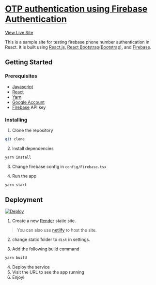 # [OTP authentication using Firebase Authentication](https://send-otp.onrender.com)
[View Live Site](https://send-otp.onrender.com)

This is a sample site for testing firebase phone number authentication in React.
It is built using [React.js](https://react.dev/), [React Bootstrap(Bootstrap)](https://getbootstrap.com/docs/5.3/getting-started/introduction/),
and [Firebase](https://firebase.google.com/docs/auth/web/phone-auth).

## Getting Started

### Prerequisites

- [Javascript](https://developer.mozilla.org/en-US/docs/Learn/JavaScript)
- [React](https://react.dev)
- [Yarn](https://yarnpkg.com/)
- [Google Account](https://google.com/)
- [Firebase](https://firebase.google.com/docs/auth/web/phone-auth) API key

### Installing

1. Clone the repository

```bash
git clone
```

2. Install dependencies

```bash
yarn install
```
3. Change firebase config in `config/Firebase.tsx`

4. Run the app

```bash
yarn start
```

## Deployment

[![Deploy](https://render.com/images/deploy-to-render-button.svg)](https://render.com/deploy)

1. Create a new [Render](https://render.com/) static site.
> You can also use [netlify](https://netlify.com) to host the site.
2. change static folder to `dist` in settings.

3. Add the following build command

```bash
yarn build
```
4. Deploy the service
5. Visit the URL to see the app running
6. Enjoy!
